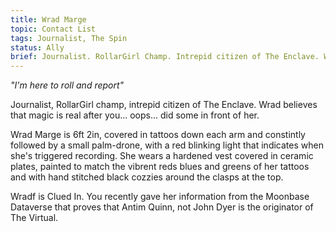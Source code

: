```yaml
---
title: Wrad Marge
topic: Contact List
tags: Journalist, The Spin
status: Ally
brief: Journalist. RollarGirl Champ. Intrepid citizen of The Enclave. Wrad Marge believes that magic is real after you... oops... did some in front of her. 
---
```


*"I'm here to roll and report"*

Journalist, RollarGirl champ, intrepid citizen of The Enclave. Wrad believes that magic is real after you... oops... did some in front of her. 

Wrad Marge is 6ft 2in, covered in tattoos down each arm and constintly followed by a small palm-drone, with a red blinking light that indicates when she's triggered recording. She wears a hardened vest covered in ceramic plates, painted to match the vibrent reds blues and greens of her tattoos and with hand stitched black cozzies around the clasps at the top.

Wradf is Clued In. You recently gave her information from the Moonbase Dataverse that proves that Antim Quinn, not John Dyer is the originator of The Virtual. 